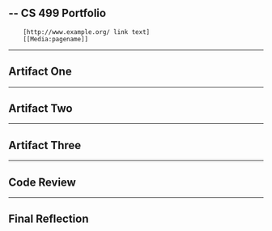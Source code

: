 --
CS 499 Portfolio
--
        [http://www.example.org/ link text]
        [[Media:pagename]]
---
Artifact One
---

---
Artifact Two
---

---
Artifact Three
---

---
Code Review
---

---
Final Reflection
---

